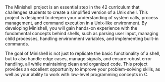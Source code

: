 The Minishell project is an essential step in the 42 curriculum that challenges students to create a simplified version of a Unix shell. This project is designed to deepen your understanding of system calls, process management, and command execution in a Unix-like environment. By developing Minishell, you will gain hands-on experience with the fundamental concepts behind shells, such as parsing user input, managing child processes, handling environment variables, and implementing built-in commands.

The goal of Minishell is not just to replicate the basic functionality of a shell, but to also handle edge cases, manage signals, and ensure robust error handling, all while maintaining clean and organized code. This project provides an excellent opportunity to improve your problem-solving skills, as well as your ability to work with low-level programming concepts in C.
